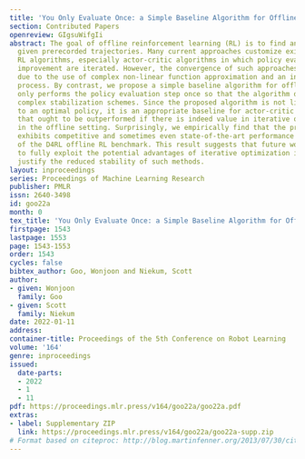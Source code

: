 ```yaml
---
title: 'You Only Evaluate Once: a Simple Baseline Algorithm for Offline RL'
section: Contributed Papers
openreview: GIgsuWifgIi
abstract: The goal of offline reinforcement learning (RL) is to find an optimal policy
  given prerecorded trajectories. Many current approaches customize existing off-policy
  RL algorithms, especially actor-critic algorithms in which policy evaluation and
  improvement are iterated. However, the convergence of such approaches is not guaranteed
  due to the use of complex non-linear function approximation and an intertwined optimization
  process. By contrast, we propose a simple baseline algorithm for offline RL that
  only performs the policy evaluation step once so that the algorithm does not require
  complex stabilization schemes. Since the proposed algorithm is not likely to converge
  to an optimal policy, it is an appropriate baseline for actor-critic algorithms
  that ought to be outperformed if there is indeed value in iterative optimization
  in the offline setting. Surprisingly, we empirically find that the proposed algorithm
  exhibits competitive and sometimes even state-of-the-art performance in a subset
  of the D4RL offline RL benchmark. This result suggests that future work is needed
  to fully exploit the potential advantages of iterative optimization in order to
  justify the reduced stability of such methods.
layout: inproceedings
series: Proceedings of Machine Learning Research
publisher: PMLR
issn: 2640-3498
id: goo22a
month: 0
tex_title: 'You Only Evaluate Once: a Simple Baseline Algorithm for Offline RL'
firstpage: 1543
lastpage: 1553
page: 1543-1553
order: 1543
cycles: false
bibtex_author: Goo, Wonjoon and Niekum, Scott
author:
- given: Wonjoon
  family: Goo
- given: Scott
  family: Niekum
date: 2022-01-11
address:
container-title: Proceedings of the 5th Conference on Robot Learning
volume: '164'
genre: inproceedings
issued:
  date-parts:
  - 2022
  - 1
  - 11
pdf: https://proceedings.mlr.press/v164/goo22a/goo22a.pdf
extras:
- label: Supplementary ZIP
  link: https://proceedings.mlr.press/v164/goo22a/goo22a-supp.zip
# Format based on citeproc: http://blog.martinfenner.org/2013/07/30/citeproc-yaml-for-bibliographies/
---
```

